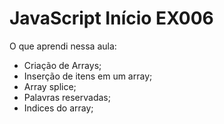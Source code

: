 # JavaScript Início EX006
O que aprendi nessa aula:

* Criação de Arrays;
* Inserção de itens em um array;
* Array splice;
* Palavras reservadas;
* Indices do array;
